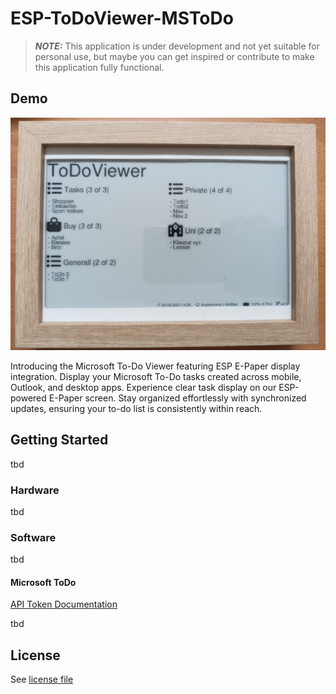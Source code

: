 # ESP-ToDoViewer-MSToDo

>  **_NOTE:_**  This application is under development and not yet suitable for personal use, but maybe you can get inspired or contribute to make this application fully functional.

## Demo
![](doc/demo-1.jpg)

Introducing the Microsoft To-Do Viewer featuring ESP E-Paper display integration. Display your Microsoft To-Do tasks created across mobile, Outlook, and desktop apps. Experience clear task display on our ESP-powered E-Paper screen. Stay organized effortlessly with synchronized updates, ensuring your to-do list is consistently within reach.

## Getting Started
tbd

### Hardware
tbd

### Software
tbd

#### Microsoft ToDo

[API Token Documentation](https://learn.microsoft.com/en-us/graph/auth-v2-user?tabs=http)

tbd

## License
See [license file](LICENSE)